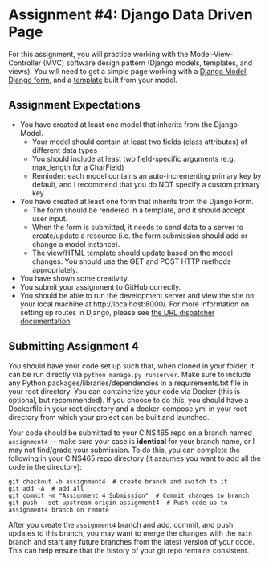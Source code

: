 # Assignment #4: Django Data Driven Page

For this assignment, you will practice working with the Model-View-Controller (MVC) software design pattern (Django models, templates, and views). You will need to get a simple page working with a [Django Model](https://docs.djangoproject.com/en/4.1/topics/db/models/), [Django form](https://docs.djangoproject.com/en/4.1/topics/forms/), and a [template](https://docs.djangoproject.com/en/4.1/ref/templates/language/) built from your model.

## Assignment Expectations

* You have created at least one model that inherits from the Django Model.
    * Your model should contain at least two fields (class attributes) of different data types
    * You should include at least two field-specific arguments (e.g. max_length for a CharField)
    * Reminder: each model contains an auto-incrementing primary key by default, and I recommend that you do NOT specify a custom primary key
* You have created at least one form that inherits from the Django Form.
    * The form should be rendered in a template, and it should accept user input.
    * When the form is submitted, it needs to send data to a server to create/update a resource (i.e. the form submission should add or change a model instance).
    * The view/HTML template should update based on the model changes. You should use the GET and POST HTTP methods appropriately.
* You have shown some creativity.
* You submit your assignment to GitHub correctly.
* You should be able to run the development server and view the site on your local machine at http://localhost:8000/. For more information on setting up routes in Django, please see [the URL dispatcher documentation](https://docs.djangoproject.com/en/4.0/topics/http/urls/).

## Submitting Assignment 4

You should have your code set up such that, when cloned in your folder, it can be run directly via `python manage.py runserver`. Make sure to include any Python packages/libraries/dependencies in a requirements.txt file in your root directory. You can containerize your code via Docker (this is optional, but recommended). If you choose to do this, you should have a Dockerfile in your root directory and a docker-compose.yml in your root directory from which your project can be built and launched.<br>

Your code should be submitted to your CINS465 repo on a branch named `assignment4` -- make sure your case is **identical** for your branch name, or I may not find/grade your submission. To do this, you can complete the following in your CINS465 repo directory (it assumes you want to add all the code in the directory):

```
git checkout -b assignment4  # create branch and switch to it
git add -A  # add all
git commit -m "Assignment 4 Submission"  # Commit changes to branch
git push --set-upstream origin assignment4  # Push code up to assignment4 branch on remote
```

After you create the `assignment4` branch and add, commit, and push updates to this branch, you may want to merge the changes with the `main` branch and start any future branches from the latest version of your code. This can help ensure that the history of your git repo remains consistent.
